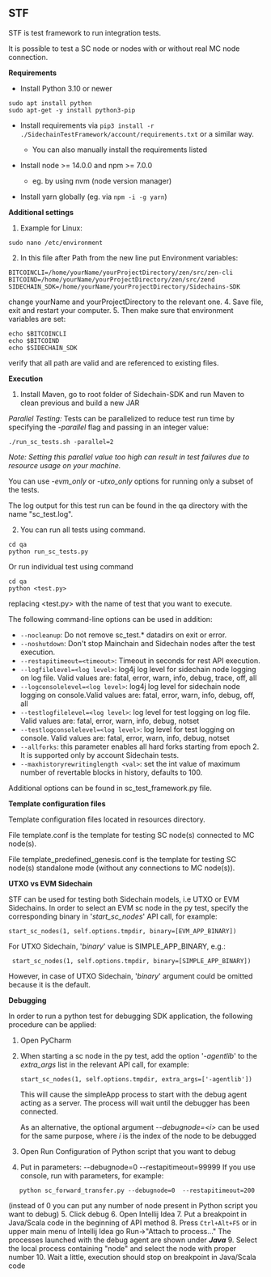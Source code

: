 **STF**
---------

STF is test framework to run integration tests.

It is possible to test a SC node or nodes with or without real MC node connection.

**Requirements**

- Install Python 3.10 or newer
```
sudo apt install python
sudo apt-get -y install python3-pip
```

- Install requirements via `pip3 install -r ./SidechainTestFramework/account/requirements.txt` or a similar way.
    - You can also manually install the requirements listed

- Install node >= 14.0.0 and npm >= 7.0.0
    - eg. by using nvm (node version manager)
- Install yarn globally (eg. via `npm -i -g yarn`)

**Additional settings**

1. Example for Linux:
```
sudo nano /etc/environment
```
2. In this file after Path from the new line put Environment variables:
```
BITCOINCLI=/home/yourName/yourProjectDirectory/zen/src/zen-cli
BITCOIND=/home/yourName/yourProjectDirectory/zen/src/zend
SIDECHAIN_SDK=/home/yourName/yourProjectDirectory/Sidechains-SDK
```
change yourName and yourProjectDirectory to the relevant one.
4. Save file, exit and restart your computer.
5. Then make sure that environment variables are set:
```
echo $BITCOINCLI
echo $BITCOIND
echo $SIDECHAIN_SDK
```
verify that all path are valid and are referenced to existing files.

**Execution**
1. Install Maven, go to root folder of Sidechain-SDK and run Maven to clean previous and build a new JAR

*Parallel Testing:* Tests can be parallelized to reduce test run time by specifying the *-parallel* flag and passing in an integer value:

```
./run_sc_tests.sh -parallel=2
```

*Note: Setting this parallel value too high can result in test failures due to resource usage on your machine.*

You can use _-evm_only_ or _-utxo_only_ options for running only a subset of the tests.

The log output for this test run can be found in the qa directory with the name "sc_test.log".

2. You can run all tests using command.
```
cd qa
python run_sc_tests.py
```
Or run individual test using command
```
cd qa
python <test.py>
```
replacing <test.py> with the name of test that you want to execute.


The following command-line options can be used in addition:
- `--nocleanup`: Do not remove sc_test.* datadirs on exit or error.
- `--noshutdown`: Don't stop Mainchain and Sidechain nodes after the test execution.
- `--restapitimeout=<timeout>`: Timeout in seconds for rest API execution.
- `--logfilelevel=<log level>`: log4j log level for sidechain node logging on log file. Valid values are: fatal, error, warn, info, debug, trace, off, all 
- `--logconsolelevel=<log level>`: log4j log level for sidechain node logging on console.Valid values are: fatal, error, warn, info, debug, off, all
- `--testlogfilelevel=<log level>`: log level for test logging on log file. Valid values are: fatal, error, warn, info, debug, notset
- `--testlogconsolelevel=<log level>`: log level for test logging on console. Valid values are: fatal, error, warn, info, debug, notset
- `--allforks`: this parameter enables all hard forks starting from epoch 2. It is supported only by account Sidechain tests.
- `--maxhistoryrewritinglength <val>`: set the int value of maximum number of revertable blocks in history, defaults to 100.

Additional options can be found in sc_test_framework.py file.


**Template configuration files**

Template configuration files located in resources directory. 

File template.conf is the template for testing SC node(s) connected to MC node(s).

File template_predefined_genesis.conf is the template for testing SC node(s) standalone mode (without any connections to MC node(s)).

**UTXO vs EVM Sidechain**

STF can be used for testing both Sidechain models, i.e UTXO or EVM Sidechains. 
In order to select an EVM sc node in the py test, specify the corresponding binary in '_start_sc_nodes_' API
   call, for example:
   ```
   start_sc_nodes(1, self.options.tmpdir, binary=[EVM_APP_BINARY])
   ```

   For UTXO Sidechain, '_binary_'  value is SIMPLE_APP_BINARY, e.g.:
  ```
   start_sc_nodes(1, self.options.tmpdir, binary=[SIMPLE_APP_BINARY])
  ```
However, in case of UTXO Sidechain, '_binary_' argument could be omitted because it is the default.  

**Debugging**

In order to run a python test for debugging SDK application, the following procedure can be applied:
1. Open PyCharm
2. When starting a sc node in the py test, add the option '_-agentlib_' to the _extra_args_ list in the relevant API
   call, for example:
   ```
   start_sc_nodes(1, self.options.tmpdir, extra_args=['-agentlib'])
   ```
   This will cause the simpleApp process to start with the debug agent acting as a server. The process will wait until
   the debugger has been connected.
   
   As an alternative, the optional argument _--debugnode=\<i\>_ can be used for the same purpose, where _i_ is the index of the node to be debugged
3. Open Run Configuration of Python script that you want to debug
4. Put in parameters: --debugnode=0 --restapitimeout=99999
If you use console, run with parameters, for example:
```
   python sc_forward_transfer.py --debugnode=0  --restapitimeout=200
   ```
   (instead of 0 you can put any number of node present in Python script you want to debug)
5. Click debug
6. Open Intellij Idea
7. Put a breakpoint in Java/Scala code in the beginning of API method
8. Press `Ctrl+Alt+F5` or  in upper main menu of Intellij Idea go Run->"Attach to process..."
The processes launched with the debug agent are shown under _**Java**_
9. Select the local process containing "node" and select the node with proper number
10. Wait a little, execution should stop on breakpoint in Java/Scala code
